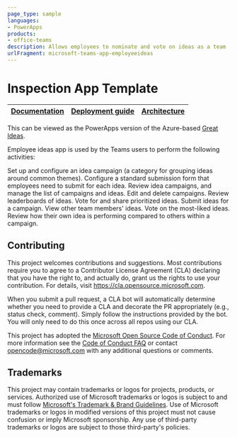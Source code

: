 ```yaml
---
page_type: sample
languages:
- PowerApps
products:
- office-teams
description: Allows employees to nominate and vote on ideas as a team
urlFragment: microsoft-teams-app-employeeideas
---
```


# Inspection App Template

| [Documentation](https://github.com/OfficeDev/microsoft-teams-apps-employeeideas/wiki/Documentation) | [Deployment guide](https://github.com/OfficeDev/microsoft-teams-apps-employeeideas/wiki/Deployment-Guide) | [Architecture](https://github.com/OfficeDev/microsoft-teams-apps-employeeideas/wiki/Architecture) |
| ---- | ---- | ---- |

This can be viewed as the PowerApps version of the Azure-based [Great Ideas](https://github.com/OfficeDev/microsoft-teams-apps-greatideas).

Employee ideas app is used by the Teams users to perform the following activities:

Set up and configure an idea campaign (a category for grouping ideas around common themes).
Configure a standard submission form that employees need to submit for each idea.
Review idea campaigns, and manage the list of campaigns and ideas.
Edit and delete campaigns.
Review leaderboards of ideas.
Vote for and share prioritized ideas.
Submit ideas for a campaign.
View other team members' ideas.
Vote on the most-liked ideas.
Review how their own idea is performing compared to others within a campaign.


## Contributing

This project welcomes contributions and suggestions.  Most contributions require you to agree to a
Contributor License Agreement (CLA) declaring that you have the right to, and actually do, grant us
the rights to use your contribution. For details, visit https://cla.opensource.microsoft.com.

When you submit a pull request, a CLA bot will automatically determine whether you need to provide
a CLA and decorate the PR appropriately (e.g., status check, comment). Simply follow the instructions
provided by the bot. You will only need to do this once across all repos using our CLA.

This project has adopted the [Microsoft Open Source Code of Conduct](https://opensource.microsoft.com/codeofconduct/).
For more information see the [Code of Conduct FAQ](https://opensource.microsoft.com/codeofconduct/faq/) or
contact [opencode@microsoft.com](mailto:opencode@microsoft.com) with any additional questions or comments.

## Trademarks

This project may contain trademarks or logos for projects, products, or services. Authorized use of Microsoft 
trademarks or logos is subject to and must follow 
[Microsoft's Trademark & Brand Guidelines](https://www.microsoft.com/en-us/legal/intellectualproperty/trademarks/usage/general).
Use of Microsoft trademarks or logos in modified versions of this project must not cause confusion or imply Microsoft sponsorship.
Any use of third-party trademarks or logos are subject to those third-party's policies.
